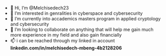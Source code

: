 - 👋 Hi, I’m @Melchisedech23
- 👀 I’m interested in genralities in cyberspace and cybersecurity
- 🌱 I’m currently into accademics masters program in applied cryptology and cybersecurity
- 💞️ I’m looking to collaborate on anything that will help me gain much more experience in my field and also gain financially
- 📫 i can be reached through my linked in account **linkedin.com/in/melchisedech-mbeng-4b2128206**

<!---
Melchisedech23/Melchisedech23 is a ✨ special ✨ repository because its `README.md` (this file) appears on your GitHub profile.
You can click the Preview link to take a look at your changes.
--->
